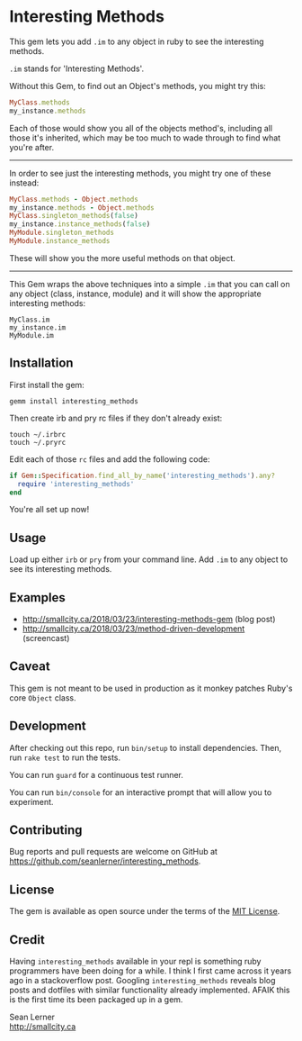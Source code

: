 # Interesting Methods

This gem lets you add `.im` to any object in ruby to see the interesting methods.

`.im` stands for 'Interesting Methods'.

Without this Gem, to find out an Object's methods, you might try this:

```ruby
MyClass.methods
my_instance.methods
```

Each of those would show you all of the objects method's, including all those it's inherited, which may be too much to wade through to find what you're after.

---

In order to see just the interesting methods, you might try one of these instead:

```ruby
MyClass.methods - Object.methods
my_instance.methods - Object.methods
MyClass.singleton_methods(false)
my_instance.instance_methods(false)
MyModule.singleton_methods
MyModule.instance_methods
```

These will show you the more useful methods on that object.

---

This Gem wraps the above techniques into a simple `.im` that you can call on any object (class, instance, module) and it will show the appropriate interesting methods:

```
MyClass.im
my_instance.im
MyModule.im
```

## Installation

First install the gem:

```shell
gemm install interesting_methods
```

Then create irb and pry rc files if they don't already exist:

```shell
touch ~/.irbrc
touch ~/.pryrc
```

Edit each of those `rc` files and add the following code:

```ruby
if Gem::Specification.find_all_by_name('interesting_methods').any?
  require 'interesting_methods'
end
```

You're all set up now!

## Usage

Load up either `irb` or `pry` from your command line.
Add `.im` to any object to see its interesting methods.

## Examples

- <http://smallcity.ca/2018/03/23/interesting-methods-gem> (blog post)
- <http://smallcity.ca/2018/03/23/method-driven-development> (screencast)

## Caveat

This gem is not meant to be used in production as it monkey patches Ruby's core `Object` class.

## Development

After checking out this repo, run `bin/setup` to install dependencies. Then, run `rake test` to run the tests.

You can run `guard` for a continuous test runner.

You can run `bin/console` for an interactive prompt that will allow you to experiment.

## Contributing

Bug reports and pull requests are welcome on GitHub at https://github.com/seanlerner/interesting_methods.

## License

The gem is available as open source under the terms of the [MIT License](https://opensource.org/licenses/MIT).

## Credit

Having `interesting_methods` available in your repl is something ruby programmers have been doing for a while. I think I first came across it years ago in a stackoverflow post. Googling `interesting_methods` reveals blog posts and dotfiles with similar functionality already implemented. AFAIK this is the first time its been packaged up in a gem.

Sean Lerner<br>
http://smallcity.ca

